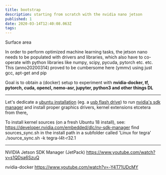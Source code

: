 ```yaml
---
title: bootstrap
description: starting from scratch with the nvidia nano jetson
published: 1
date: 2020-03-14T12:40:08.063Z
tags: 
---
```


Surface area

In order to perform optimized machine learning tasks, the jetson nano needs to be populated with drivers and libraries, which also have to co-operate with python libraries like numpy, scipy, pycuda, pytorch etc. etc. 
This (anno20200314) proved to be cumbersome here (ymmv) using just gcc, apt-get and pip

Goal is to obtain a (docker) setup to experiment with **nvidia-docker, tf, pytorch, cuda, opencl, nemo-asr, jupyter, python3 and other things DL**


---

Let's dedicate a [ubuntu installation](https://ubuntu.com/download/desktop) (eg. a [usb flash drive](https://linuxhint.com/run-ubuntu-18-04-from-usb-stick/)) to run [nvidia's sdk manager](https://developer.nvidia.com/nvidia-sdk-manager) and install proper graphics drivers, kernel extensions etcetera from there[.](https://devtalk.nvidia.com/default/topic/1055416/request-install-linux-headers-on-jetson-nano/?offset=9)

To install kernel sources (on a fresh Ubuntu 18 install), see: 
https://developer.nvidia.com/embedded/dlc/nv-sdk-manager
find sources_sync.sh in the install path in a subfolder called 'Linux for tegra'
./source_sync.sh -k tegra-l4t-r32.1


---
NVIDIA Jetson SDK Manager (JetPack)
https://www.youtube.com/watch?v=s1QDsa6SzuQ

nvidia-docker
https://www.youtube.com/watch?v=-Y4T71UDcMY